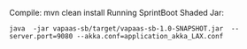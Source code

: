 Compile:
	mvn clean install
Running SprintBoot Shaded Jar:

	java  -jar vapaas-sb/target/vapaas-sb-1.0-SNAPSHOT.jar  --server.port=9080 --akka.conf=application_akka_LAX.conf
	


